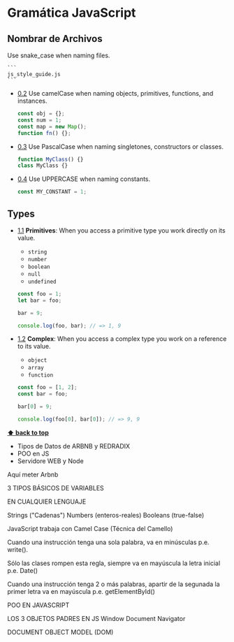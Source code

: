 # Gramática JavaScript


## Nombrar de Archivos
  Use snake_case when naming files.

    ```
    js_style_guide.js
    ```
  - [0.2](#0.2) <a name='0.2'></a> Use camelCase when naming objects, primitives, functions, and instances.

    ```javascript
    const obj = {};
    const num = 1;
    const map = new Map();
    function fn() {};
    ```

  - [0.3](#0.3) <a name='0.3'></a> Use PascalCase when naming singletones, constructors or classes.

    ```javascript
    function MyClass() {}
    class MyClass {}
    ```

  - [0.4](#0.4) <a name='0.4'></a> Use UPPERCASE when naming constants.

    ```javascript
    const MY_CONSTANT = 1;
    ```

## Types

  - [1.1](#1.1) <a name='1.1'></a> **Primitives**: When you access a primitive type you work directly on its value.

    + `string`
    + `number`
    + `boolean`
    + `null`
    + `undefined`

    ```javascript
    const foo = 1;
    let bar = foo;

    bar = 9;

    console.log(foo, bar); // => 1, 9
    ```

  - [1.2](#1.2) <a name='1.2'></a> **Complex**: When you access a complex type you work on a reference to its value.

    + `object`
    + `array`
    + `function`

    ```javascript
    const foo = [1, 2];
    const bar = foo;

    bar[0] = 9;

    console.log(foo[0], bar[0]); // => 9, 9
    ```

**[⬆ back to top](#table-of-contents)**





* Tipos de Datos de ARBNB y REDRADIX
* POO en JS
* Servidore WEB y Node









Aquí meter Arbnb

3 TIPOS BÁSICOS DE VARIABLES

EN CUALQUIER LENGUAJE

Strings ("Cadenas")
Numbers (enteros-reales)
Booleans (true-false)


JavaScript trabaja con Camel Case
(Técnica del Camello)

Cuando una instrucción tenga una sola palabra, va en minúsculas p.e. write().


Sólo las clases rompen esta regla, siempre va en mayúscula la letra inicial p.e. Date()


Cuando una instrucción tenga 2 o más palabras, apartir de la segunada la primer letra va en mayúscula p.e. getElementById()


POO EN JAVASCRIPT

LOS 3 OBJETOS PADRES EN JS
Window
Document
Navigator
 

DOCUMENT OBJECT MODEL (DOM)